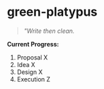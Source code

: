 # green-platypus

> *"Write then clean.*

**Current Progress:**

1. Proposal X
2. Idea X
3. Design X
4. Execution Z
